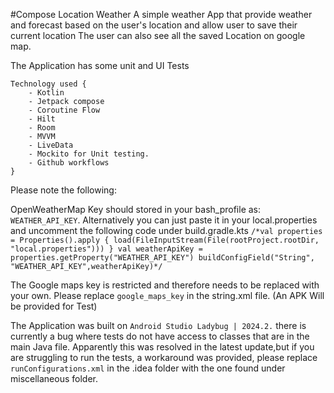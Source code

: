 #Compose Location Weather
A simple weather App that provide weather and forecast based on the user's location and allow user
to save their current location
The user can also see all the saved Location on google map.

The Application has some unit and UI Tests

    Technology used {
        - Kotlin
        - Jetpack compose
        - Coroutine Flow
        - Hilt
        - Room
        - MVVM
        - LiveData
        - Mockito for Unit testing.
        - Github workflows
    } 

Please note the following:

OpenWeatherMap Key should stored in your bash_profile as: `WEATHER_API_KEY`.
Alternatively you can just paste it in your local.properties
and uncomment the following code under build.gradle.kts
`/*val properties = Properties().apply { load(FileInputStream(File(rootProject.rootDir, "local.properties"))) }
        val weatherApiKey = properties.getProperty("WEATHER_API_KEY")
        buildConfigField("String", "WEATHER_API_KEY",weatherApiKey)*/`

The Google maps key is restricted and therefore needs to be replaced with your own. Please replace
`google_maps_key` in the string.xml file. (An APK Will be provided for Test)

The Application was built on `Android Studio Ladybug | 2024.2.` there is currently a bug where tests
do not have access to classes that are in the main Java file. Apparently this was resolved in the
latest update,but if you are struggling to run the tests, a workaround was provided, please
replace `runConfigurations.xml` in the .idea folder with the one found under miscellaneous folder.